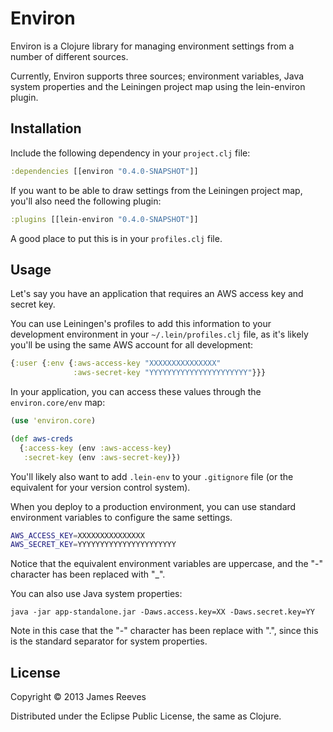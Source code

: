 # Environ

Environ is a Clojure library for managing environment settings from a
number of different sources.

Currently, Environ supports three sources; environment variables, Java
system properties and the Leiningen project map using the lein-environ
plugin.


## Installation

Include the following dependency in your `project.clj` file:

```clojure
:dependencies [[environ "0.4.0-SNAPSHOT"]]
```

If you want to be able to draw settings from the Leiningen project
map, you'll also need the following plugin:

```clojure
:plugins [[lein-environ "0.4.0-SNAPSHOT"]]
```

A good place to put this is in your `profiles.clj` file.


## Usage

Let's say you have an application that requires an AWS access key and
secret key.

You can use Leiningen's profiles to add this information to your
development environment in your `~/.lein/profiles.clj` file, as it's
likely you'll be using the same AWS account for all development:

```clojure
{:user {:env {:aws-access-key "XXXXXXXXXXXXXXX"
              :aws-secret-key "YYYYYYYYYYYYYYYYYYYYYY"}}}
```

In your application, you can access these values through the
`environ.core/env` map:

```clojure
(use 'environ.core)

(def aws-creds
  {:access-key (env :aws-access-key)
   :secret-key (env :aws-secret-key)})
```

You'll likely also want to add `.lein-env` to your `.gitignore` file
(or the equivalent for your version control system).

When you deploy to a production environment, you can use standard
environment variables to configure the same settings.

```bash
AWS_ACCESS_KEY=XXXXXXXXXXXXXXX
AWS_SECRET_KEY=YYYYYYYYYYYYYYYYYYYYYY
```

Notice that the equivalent environment variables are uppercase, and
the "-" character has been replaced with "_".

You can also use Java system properties:

```
java -jar app-standalone.jar -Daws.access.key=XX -Daws.secret.key=YY
```

Note in this case that the "-" character has been replace with ".",
since this is the standard separator for system properties.


## License

Copyright © 2013 James Reeves

Distributed under the Eclipse Public License, the same as Clojure.
